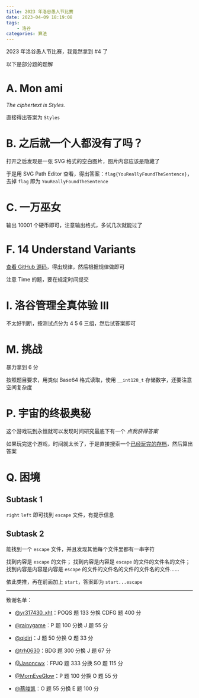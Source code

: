```yaml
---
title: 2023 年洛谷愚人节比赛
date: 2023-04-09 18:19:08
tags:
    - 洛谷
categories: 算法
---
```


2023 年洛谷愚人节比赛，我竟然拿到 #4 了

<!-- more -->

以下是部分题的题解

# A. Mon ami

_The ciphertext is Styles._

直接得出答案为 `Styles`

# B. 之后就一个人都没有了吗？

打开之后发现是一张 SVG 格式的空白图片，图片内容应该是隐藏了

于是用 SVG Path Editor 查看，得出答案：`flag{YouReallyFoundTheSentence}`，去掉 `flag` 即为 `YouReallyFoundTheSentence`

# C. 一万巫女

输出 10001 个硬币即可，注意输出格式，多试几次就能过了

# F. 14 Understand Variants

[查看 GitHub 源码](https://github.com/LuoguAprilFoolTeam/14-Understand-Variants)，得出规律，然后根据规律做即可

注意 Time 的题，要在规定时间提交

# I. 洛谷管理全真体验 III

不太好判断，按测试点分为 4 5 6 三组，然后试答案即可

# M. 挑战

暴力拿到 6 分

按照题目要求，用类似 Base64 格式读取，使用 `__int128_t` 存储数字，还要注意空间复杂度

# P. 宇宙的终极奥秘

这个游戏玩到永恒就可以发现时间研究最底下有一个 _点我获得答案_

如果玩完这个游戏，时间就太长了，于是直接搜索一个[已经玩完的存档](https://gist.github.com/keybounce/e565b75e897e200d17f271f25f480762)，然后算出答案

# Q. 困境

## Subtask 1

`right` `left` 即可找到 `escape` 文件，有提示信息

## Subtask 2

能找到一个 `escape` 文件，并且发现其他每个文件里都有一串字符

找到内容是 `escape` 的文件；
找到内容是内容是 `escape` 的文件的文件名的文件；
找到内容是内容是内容是 `escape` 的文件的文件名的文件的文件名的文件……

依此类推，再在前面加上 `start`，答案即为 `start...escape`

---

致谢名单：

-   [@yr317430_xht](https://www.luogu.com.cn/user/959024)：POQS 题 133 分换 CDFG 题 400 分

-   [@rainygame](https://www.luogu.com.cn/user/804607)：P 题 100 分换 J 题 55 分

-   [@qidirj](https://www.luogu.com.cn/user/371468)：J 题 50 分换 Q 题 33 分

-   [@trh0630](https://www.luogu.com.cn/user/252093)：BDG 题 300 分换 J 题 67 分

-   [@Jasoncwx](https://www.luogu.com.cn/user/592684)：FPJQ 题 333 分换 SO 题 115 分

-   [@MornEveGlow](https://www.luogu.com.cn/user/52914)：P 题 100 分换 O 题 55 分

-   [@蔡竣凯](https://www.luogu.com.cn/user/341036)：O 题 55 分换 E 题 100 分
